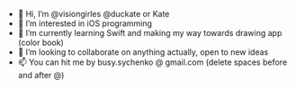 - 👋 Hi, I’m @visiongirles @duckate or Kate
- 👀 I’m interested in iOS programming
- 🌱 I’m currently learning Swift and making my way towards drawing app (color book) 
- 💞️ I’m looking to collaborate on anything actually, open to new ideas
- 📫 You can hit me by busy.sychenko @ gmail.com (delete spaces before and after @)

<!---
visiongirles/visiongirles is a ✨ special ✨ repository because its `README.md` (this file) appears on your GitHub profile.
You can click the Preview link to take a look at your changes.
--->
